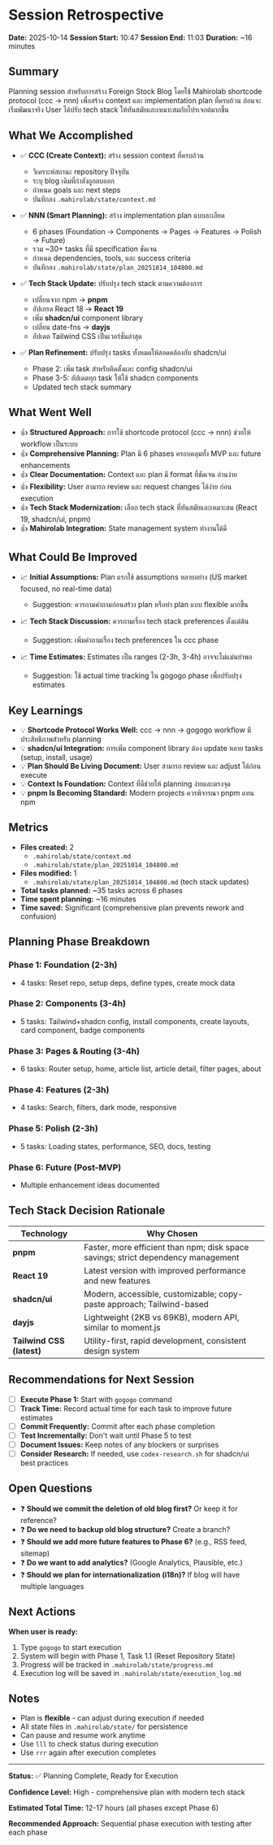 # Session Retrospective

**Date:** 2025-10-14
**Session Start:** 10:47
**Session End:** 11:03
**Duration:** ~16 minutes

## Summary

Planning session สำหรับการสร้าง Foreign Stock Blog โดยใช้ Mahirolab shortcode protocol (ccc → nnn) เพื่อสร้าง context และ implementation plan ที่ครบถ้วน ก่อนจะเริ่มพัฒนาจริง User ได้ปรับ tech stack ให้ทันสมัยและเหมาะสมกับโปรเจกต์มากขึ้น

## What We Accomplished

- ✅ **CCC (Create Context):** สร้าง session context ที่ครบถ้วน
  - วิเคราะห์สถานะ repository ปัจจุบัน
  - ระบุ blog เดิมที่กำลังถูกลบออก
  - กำหนด goals และ next steps
  - บันทึกลง `.mahirolab/state/context.md`

- ✅ **NNN (Smart Planning):** สร้าง implementation plan แบบละเอียด
  - 6 phases (Foundation → Components → Pages → Features → Polish → Future)
  - รวม ~30+ tasks ที่มี specification ชัดเจน
  - กำหนด dependencies, tools, และ success criteria
  - บันทึกลง `.mahirolab/state/plan_20251014_104800.md`

- ✅ **Tech Stack Update:** ปรับปรุง tech stack ตามความต้องการ
  - เปลี่ยนจาก npm → **pnpm**
  - อัปเกรด React 18 → **React 19**
  - เพิ่ม **shadcn/ui** component library
  - เปลี่ยน date-fns → **dayjs**
  - อัปเดต Tailwind CSS เป็นเวอร์ชั่นล่าสุด

- ✅ **Plan Refinement:** ปรับปรุง tasks ทั้งหมดให้สอดคล้องกับ shadcn/ui
  - Phase 2: เพิ่ม task สำหรับติดตั้งและ config shadcn/ui
  - Phase 3-5: อัปเดตทุก task ให้ใช้ shadcn components
  - Updated tech stack summary

## What Went Well

- 👍 **Structured Approach:** การใช้ shortcode protocol (ccc → nnn) ช่วยให้ workflow เป็นระบบ
- 👍 **Comprehensive Planning:** Plan มี 6 phases ครอบคลุมทั้ง MVP และ future enhancements
- 👍 **Clear Documentation:** Context และ plan มี format ที่ชัดเจน อ่านง่าย
- 👍 **Flexibility:** User สามารถ review และ request changes ได้ง่าย ก่อน execution
- 👍 **Tech Stack Modernization:** เลือก tech stack ที่ทันสมัยและเหมาะสม (React 19, shadcn/ui, pnpm)
- 👍 **Mahirolab Integration:** State management system ทำงานได้ดี

## What Could Be Improved

- 📈 **Initial Assumptions:** Plan แรกใช้ assumptions หลายอย่าง (US market focused, no real-time data)
  - Suggestion: ควรถามคำถามก่อนสร้าง plan หรือทำ plan แบบ flexible มากขึ้น

- 📈 **Tech Stack Discussion:** ควรถามเรื่อง tech stack preferences ตั้งแต่ต้น
  - Suggestion: เพิ่มคำถามเรื่อง tech preferences ใน ccc phase

- 📈 **Time Estimates:** Estimates เป็น ranges (2-3h, 3-4h) อาจจะไม่แม่นยำพอ
  - Suggestion: ใช้ actual time tracking ใน gogogo phase เพื่อปรับปรุง estimates

## Key Learnings

- 💡 **Shortcode Protocol Works Well:** ccc → nnn → gogogo workflow มีประสิทธิภาพสำหรับ planning
- 💡 **shadcn/ui Integration:** การเพิ่ม component library ต้อง update หลาย tasks (setup, install, usage)
- 💡 **Plan Should Be Living Document:** User สามารถ review และ adjust ได้ก่อน execute
- 💡 **Context Is Foundation:** Context ที่ดีช่วยให้ planning ง่ายและตรงจุด
- 💡 **pnpm Is Becoming Standard:** Modern projects ควรพิจารณา pnpm แทน npm

## Metrics

- **Files created:** 2
  - `.mahirolab/state/context.md`
  - `.mahirolab/state/plan_20251014_104800.md`
- **Files modified:** 1
  - `.mahirolab/state/plan_20251014_104800.md` (tech stack updates)
- **Total tasks planned:** ~35 tasks across 6 phases
- **Time spent planning:** ~16 minutes
- **Time saved:** Significant (comprehensive plan prevents rework and confusion)

## Planning Phase Breakdown

### Phase 1: Foundation (2-3h)
- 4 tasks: Reset repo, setup deps, define types, create mock data

### Phase 2: Components (3-4h)
- 5 tasks: Tailwind+shadcn config, install components, create layouts, card component, badge components

### Phase 3: Pages & Routing (3-4h)
- 6 tasks: Router setup, home, article list, article detail, filter pages, about

### Phase 4: Features (2-3h)
- 4 tasks: Search, filters, dark mode, responsive

### Phase 5: Polish (2-3h)
- 5 tasks: Loading states, performance, SEO, docs, testing

### Phase 6: Future (Post-MVP)
- Multiple enhancement ideas documented

## Tech Stack Decision Rationale

| Technology | Why Chosen |
|------------|-----------|
| **pnpm** | Faster, more efficient than npm; disk space savings; strict dependency management |
| **React 19** | Latest version with improved performance and new features |
| **shadcn/ui** | Modern, accessible, customizable; copy-paste approach; Tailwind-based |
| **dayjs** | Lightweight (2KB vs 69KB), modern API, similar to moment.js |
| **Tailwind CSS (latest)** | Utility-first, rapid development, consistent design system |

## Recommendations for Next Session

- [ ] **Execute Phase 1:** Start with `gogogo` command
- [ ] **Track Time:** Record actual time for each task to improve future estimates
- [ ] **Commit Frequently:** Commit after each phase completion
- [ ] **Test Incrementally:** Don't wait until Phase 5 to test
- [ ] **Document Issues:** Keep notes of any blockers or surprises
- [ ] **Consider Research:** If needed, use `codex-research.sh` for shadcn/ui best practices

## Open Questions

- ❓ **Should we commit the deletion of old blog first?** Or keep it for reference?
- ❓ **Do we need to backup old blog structure?** Create a branch?
- ❓ **Should we add more future features to Phase 6?** (e.g., RSS feed, sitemap)
- ❓ **Do we want to add analytics?** (Google Analytics, Plausible, etc.)
- ❓ **Should we plan for internationalization (i18n)?** If blog will have multiple languages

## Next Actions

**When user is ready:**
1. Type `gogogo` to start execution
2. System will begin with Phase 1, Task 1.1 (Reset Repository State)
3. Progress will be tracked in `.mahirolab/state/progress.md`
4. Execution log will be saved in `.mahirolab/state/execution_log.md`

## Notes

- Plan is **flexible** - can adjust during execution if needed
- All state files in `.mahirolab/state/` for persistence
- Can pause and resume work anytime
- Use `lll` to check status during execution
- Use `rrr` again after execution completes

---

**Status:** ✅ Planning Complete, Ready for Execution

**Confidence Level:** High - comprehensive plan with modern tech stack

**Estimated Total Time:** 12-17 hours (all phases except Phase 6)

**Recommended Approach:** Sequential phase execution with testing after each phase
